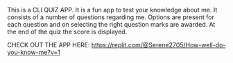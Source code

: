 This is a CLI QUIZ APP.
It is a fun app to test your knowledge about me. It consists of a number of questions regarding me.
Options are present for each question and on selecting the right question marks are awarded.
At the end of the quiz the score is displayed.

CHECK OUT THE APP HERE:
https://replit.com/@Serene2705/How-well-do-you-know-me?v=1
